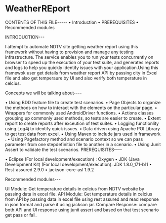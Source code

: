# WeatherREport
CONTENTS OF THIS FILE----- • Introduction • PREREQUISITES • Recommended modules

INTRODUCTION---

I attempt to automate NDTV site getting weather report using this framework without having to provision and manage any testing infrastructure. The service enables you to run your tests concurrently on browser to speed up the execution of your test suite, and generates reports and logs to help you quickly identify issues with your application.Using this framewok user get details from weather report API by passing city in Excel file and also get temperaure by UI and also verify both temperature in celcius.   

Concepts we will be talking about----

• Using BDD feature file to create test scenarios. • Page Objects to organize the methods on how to interact with the elements on the particular page. • Wrappers for commonly used AndroidDriver functions. • Actions classes grouping up commonly used methods, so tests are easier to create. • Extent report to create reports after exceution of test suites. • Logging functionlity using Log4j to identify quick issues. • Data driven using Apache POI Library to get test data from excel. • Using Maven to include jars used in framework . • Using Pagefactory method and scenario context so we can pass parameter from one stepdefinition file to another in a scenario. • Using Junit Assert to validate the test scenarios. 
PREREQUISITES----

• Eclipse (For local development/execution) : Oxygen • JDK (Java Development Kit) (For local development/execution): JDK 1.8.0_171-b11 • Rest-assured 2.9.0
• jackson-core-asl 1.9.2

Recommended modules---

UI Module: Get temperature details  in celcius from NDTV website by passing data in excel file.
API Module:   Get temperature details  in celcius from API  by passing data in excel file using rest assured and read response in json format and parse it using jackson jar. 
Compare Response: compare both API and UI response using junit assert and based on that test scenario get pass or fail.